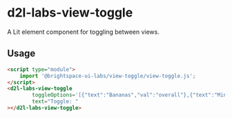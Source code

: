 # d2l-labs-view-toggle

A Lit element component for toggling between views.

## Usage

```html
<script type="module">
    import '@brightspace-ui-labs/view-toggle/view-toggle.js';
</script>
<d2l-labs-view-toggle
        toggleOptions='[{"text":"Bananas","val":"overall"},{"text":"Minions","val":"minios"},{"text":"Pyjamas","val":"subject"}]'
        text="Toggle: "
></d2l-labs-view-toggle>
```
